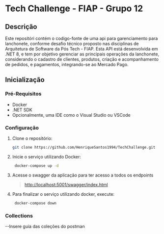 # Tech Challenge - FIAP - Grupo 12

## Descrição
Este repositóri contém o codigo-fonte de uma api para garenciamento para lanchonete, conforme desafio técnico proposto nas
disciplinas de Arquitetura de Software da Pós Tech - FIAP. Esta API está desenvolvida em .NET 8, e tem por objetivo gerenciar as principais operações da lanchonete,
considerando o cadastro de clientes, produtos, criação e acompanhamento de pedidos, e pagamentos, integrando-se ao Mercado Pago.

## Inicialização

### Pré-Requisitos
- Docker
- .NET SDK
- Opcionalmente, uma IDE como o Visual Studio ou VSCode


### Configuração
1. Clone o repositório:
   ```bash
   git clone https://github.com/HenriqueSantos1994/TechChallenge.git
    ```

2. Inicie o serviço utilizando Docker:

   ```bash
    docker-compose up -d
   ```

3. Acesse o swagger da aplicação para ter acesso a todos os endpoints

   > [http://localhost:5001/swagger/index.html](http://localhost:5001/swagger/index.html)


4. Para finalizar o serviço utilizando docker, execute:

   ```bash
    docker-compose down
   ```

### Collections
--Insere guia das coleções do postman
